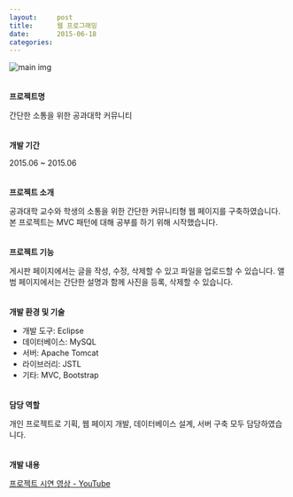 ```yaml
---
layout:     post
title:      웹 프로그래밍
date:       2015-06-18
categories:
---
```


![main img](../../../img/project/hsu_web.png)  
　 

**프로젝트명**

간단한 소통을 위한 공과대학 커뮤니티  
　  

**개발 기간**

2015.06 ~ 2015.06  
　  

**프로젝트 소개**

공과대학 교수와 학생의 소통을 위한 간단한 커뮤니티형 웹 페이지를 구축하였습니다. 본 프로젝트는 MVC 패턴에 대해 공부를 하기 위해 시작했습니다.  
　  

**프로젝트 기능**

게시판 페이지에서는 글을 작성, 수정, 삭제할 수 있고 파일을 업로드할 수 있습니다. 앨범 페이지에서는 간단한 설명과 함께 사진을 등록, 삭제할 수 있습니다.  
　  

**개발 환경 및 기술**

* 개발 도구: Eclipse
* 데이터베이스: MySQL
* 서버: Apache Tomcat
* 라이브러리: JSTL
* 기타: MVC, Bootstrap  
　   

**담당 역할**

개인 프로젝트로 기획, 웹 페이지 개발, 데이터베이스 설계, 서버 구축 모두 담당하였습니다.  
　  

**개발 내용**

[프로젝트 시연 영상 - YouTube](https://youtu.be/I7RpdKLdPY0)
